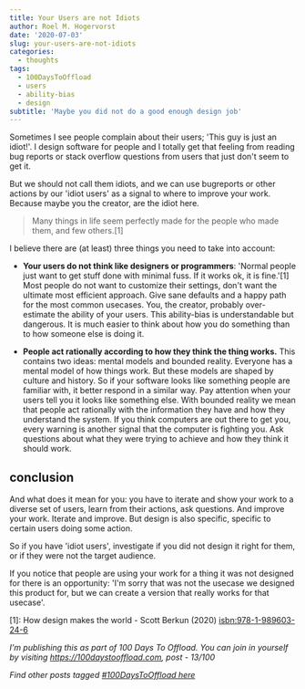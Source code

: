 ```yaml
---
title: Your Users are not Idiots
author: Roel M. Hogervorst
date: '2020-07-03'
slug: your-users-are-not-idiots
categories:
  - thoughts
tags:
  - 100DaysToOffload
  - users
  - ability-bias
  - design
subtitle: 'Maybe you did not do a good enough design job'
---
```


Sometimes I see people complain about their users; 'This guy is just an idiot!'. I design software for people and I totally get that feeling from reading bug reports
or stack overflow questions from users that just don't seem to get it.  

But we should not call them idiots, and we can use bugreports or other actions by our 'idiot users' as a signal to where to improve your work. Because maybe you the creator, are the idiot here.

> Many things in life seem perfectly made for the people who made them, and few others.[1]

I believe there are (at least) three things you need to take into account:

- **Your users do not think like designers or programmers**: 'Normal people just want to get stuff done with minimal fuss. If it works ok, it is fine.'[1] Most people do not want to customize their settings, don't want the ultimate most efficient approach. Give sane defaults and a happy path for the most common usecases. You, the creator, probably over-estimate the ability of your users. This ability-bias is understandable but dangerous. It is much easier to think about how you do something than to how someone else is doing it.

- **People act rationally according to how they think the thing works.** This contains two ideas: mental models and bounded reality. Everyone has a mental model of how things work. But these models are shaped by culture and history. So if your software looks like something people are familiar with, it better respond in a similar way. Pay attention when your users tell you it looks like something else. With bounded reality we mean that people act rationally with the information they have and how they understand the system. If you think computers are out there to get you, every warning is another signal that the computer is fighting you. Ask questions about what they were trying to achieve and how they think it should work. 


## conclusion
And what does it mean for you: you have to iterate and show your work to a diverse set of users, learn from their actions, ask questions. And improve your work. Iterate and improve. 
But design is also specific, specific to certain users doing some action. 

So if you have 'idiot users', investigate if you did not design it right for them, or if they were not the target audience. 

If you notice that people are using your work for a thing it was not designed for there is an opportunity: 'I'm sorry that was not the usecase we designed this product for, but we can create a version that really works for that usecase'.


[1]: How design makes the world - Scott Berkun (2020) [isbn:978-1-989603-24-6](https://isbnsearch.org/isbn/9781989603246)

*I’m publishing this as part of 100 Days To Offload. You can join in yourself by visiting https://100daystooffload.com, post - 13/100*

*Find other posts tagged  [#100DaysToOffload here](https://notes.rmhogervorst.nl/tags/100DaysToOffload/)*
